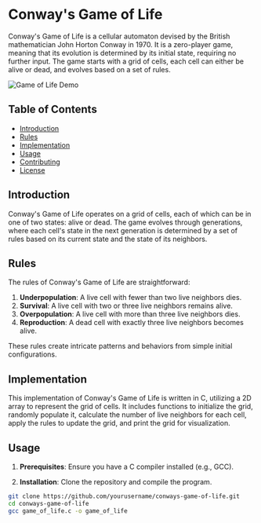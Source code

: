 # Conway's Game of Life

Conway's Game of Life is a cellular automaton devised by the British mathematician John Horton Conway in 1970. It is a zero-player game, meaning that its evolution is determined by its initial state, requiring no further input. The game starts with a grid of cells, each cell can either be alive or dead, and evolves based on a set of rules.

![Game of Life Demo](game_of_life_demo.gif)

## Table of Contents

- [Introduction](#introduction)
- [Rules](#rules)
- [Implementation](#implementation)
- [Usage](#usage)
- [Contributing](#contributing)
- [License](#license)

## Introduction

Conway's Game of Life operates on a grid of cells, each of which can be in one of two states: alive or dead. The game evolves through generations, where each cell's state in the next generation is determined by a set of rules based on its current state and the state of its neighbors.

## Rules

The rules of Conway's Game of Life are straightforward:
1. **Underpopulation**: A live cell with fewer than two live neighbors dies.
2. **Survival**: A live cell with two or three live neighbors remains alive.
3. **Overpopulation**: A live cell with more than three live neighbors dies.
4. **Reproduction**: A dead cell with exactly three live neighbors becomes alive.

These rules create intricate patterns and behaviors from simple initial configurations.

## Implementation

This implementation of Conway's Game of Life is written in C, utilizing a 2D array to represent the grid of cells. It includes functions to initialize the grid, randomly populate it, calculate the number of live neighbors for each cell, apply the rules to update the grid, and print the grid for visualization.

## Usage

1. **Prerequisites**: Ensure you have a C compiler installed (e.g., GCC).

2. **Installation**: Clone the repository and compile the program.

```bash
git clone https://github.com/yourusername/conways-game-of-life.git
cd conways-game-of-life
gcc game_of_life.c -o game_of_life